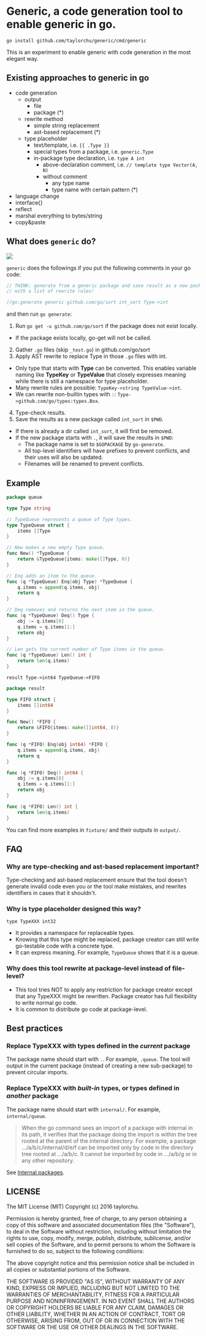 # Generic, a code generation tool to enable generic in go.

`go install github.com/taylorchu/generic/cmd/generic`

This is an experiment to enable generic with code generation in the most elegant way.

## Existing approaches to generic in go

  - code generation
    - output
      - file
      - package (*)
    - rewrite method
      - simple string replacement
      - ast-based replacement (*)
    - type placeholder
      - text/template, i.e. `{{ .Type }}`
      - special types from a package, i.e. `generic.Type`
      - in-package type declaration, i.e. `type A int`
        - above-declaration comment, i.e. `// template type Vector(A, N)`
        - without comment
          - any type name
          - type name with certain pattern (*)
  - language change
  - interface{}
  - reflect
  - marshal everything to bytes/string
  - copy&paste

## What does `generic` do?

![](http://i.imgur.com/X07XInF.png)

`generic` does the followings if you put the following comments in your go code:

```go
// THINK: generate from a generic package and save result as a new package,
// with a list of rewrite rules!

//go:generate generic github.com/go/sort int_sort Type->int
```

and then run `go generate`:

1. Run `go get -u github.com/go/sort` if the package does not exist locally.
  - If the package exists locally, go-get will not be called.
2. Gather `.go` files (skip `_test.go`) in github.com/go/sort
3. Apply AST rewrite to replace Type in those `.go` files with int.
  - Only type that starts with __Type__ can be converted. This enables variable naming like __TypeKey__ or __TypeValue__
  that closely expresses meaning while there is still a namespace for type placeholder.
  - Many rewrite rules are possible: `TypeKey->string TypeValue->int`.
  - We can rewrite non-builtin types with `:`: `Type->github.com/go/types:types.Box`.
4. Type-check results.
5. Save the results as a new package called `int_sort` in `$PWD`.
  - If there is already a dir called `int_sort`, it will first be removed.
  - If the new package starts with `.`, it will save the results in `$PWD`:
      - The package name is set to `$GOPACKAGE` by `go-generate`.
      - All top-level identifiers will have prefixes to prevent conflicts, and their uses will also be updated.
      - Filenames will be renamed to prevent conflicts.

## Example

```go
package queue

type Type string

// TypeQueue represents a queue of Type types.
type TypeQueue struct {
	items []Type
}

// New makes a new empty Type queue.
func New() *TypeQueue {
	return &TypeQueue{items: make([]Type, 0)}
}

// Enq adds an item to the queue.
func (q *TypeQueue) Enq(obj Type) *TypeQueue {
	q.items = append(q.items, obj)
	return q
}

// Deq removes and returns the next item in the queue.
func (q *TypeQueue) Deq() Type {
	obj := q.items[0]
	q.items = q.items[1:]
	return obj
}

// Len gets the current number of Type items in the queue.
func (q *TypeQueue) Len() int {
	return len(q.items)
}
```

```
result Type->int64 TypeQueue->FIFO
```

```go
package result

type FIFO struct {
	items []int64
}

func New() *FIFO {
	return &FIFO{items: make([]int64, 0)}
}

func (q *FIFO) Enq(obj int64) *FIFO {
	q.items = append(q.items, obj)
	return q
}

func (q *FIFO) Deq() int64 {
	obj := q.items[0]
	q.items = q.items[1:]
	return obj
}

func (q *FIFO) Len() int {
	return len(q.items)
}
```

You can find more examples in `fixture/` and their outputs in `output/`.

## FAQ

### Why are type-checking and ast-based replacement important?

Type-checking and ast-based replacement ensure that the tool doesn't generate invalid code even you or the tool make mistakes, and rewrites identifiers in cases that it shouldn't.

### Why is type placeholder designed this way?

`type TypeXXX int32`

 - It provides a namespace for replaceable types.
 - Knowing that this type might be replaced, package creator can still write go-testable code with a concrete type.
 - It can express meaning. For example, `TypeQueue` shows that it is a queue.

### Why does this tool rewrite at package-level instead of file-level?

 - This tool tries NOT to apply any restriction for package creator except that any TypeXXX might be rewritten. Package creator has full flexibility to write normal go code.
 - It is common to distribute go code at package-level.

## Best practices

### Replace TypeXXX with types defined in the _current_ package

The package name should start with `.`. For example, `.queue`. The tool will output in the current package (instead of creating a new sub-package) to prevent circular imports.

### Replace TypeXXX with _built-in_ types, or types defined in _another_ package

The package name should start with `internal/`. For example, `internal/queue`.

> When the go command sees an import of a package with internal in its path, it verifies that the package doing the import is within the tree rooted at the parent of the internal directory. For example, a package .../a/b/c/internal/d/e/f can be imported only by code in the directory tree rooted at .../a/b/c. It cannot be imported by code in .../a/b/g or in any other repository.

See [Internal packages](https://golang.org/doc/go1.4#internalpackages).

## LICENSE

The MIT License (MIT)
Copyright (c) 2016 taylorchu.

Permission is hereby granted, free of charge, to any person obtaining a copy of this software and associated documentation files (the "Software"), to deal in the Software without restriction, including without limitation the rights to use, copy, modify, merge, publish, distribute, sublicense, and/or sell copies of the Software, and to permit persons to whom the Software is furnished to do so, subject to the following conditions:

The above copyright notice and this permission notice shall be included in all copies or substantial portions of the Software.

THE SOFTWARE IS PROVIDED "AS IS", WITHOUT WARRANTY OF ANY KIND, EXPRESS OR IMPLIED, INCLUDING BUT NOT LIMITED TO THE WARRANTIES OF MERCHANTABILITY, FITNESS FOR A PARTICULAR PURPOSE AND NONINFRINGEMENT. IN NO EVENT SHALL THE AUTHORS OR COPYRIGHT HOLDERS BE LIABLE FOR ANY CLAIM, DAMAGES OR OTHER LIABILITY, WHETHER IN AN ACTION OF CONTRACT, TORT OR OTHERWISE, ARISING FROM, OUT OF OR IN CONNECTION WITH THE SOFTWARE OR THE USE OR OTHER DEALINGS IN THE SOFTWARE.
